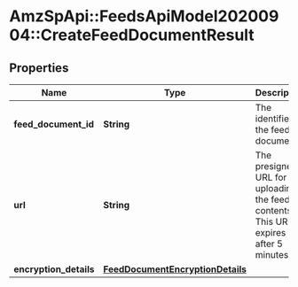 # AmzSpApi::FeedsApiModel20200904::CreateFeedDocumentResult

## Properties
Name | Type | Description | Notes
------------ | ------------- | ------------- | -------------
**feed_document_id** | **String** | The identifier of the feed document. | 
**url** | **String** | The presigned URL for uploading the feed contents. This URL expires after 5 minutes. | 
**encryption_details** | [**FeedDocumentEncryptionDetails**](FeedDocumentEncryptionDetails.md) |  | 

